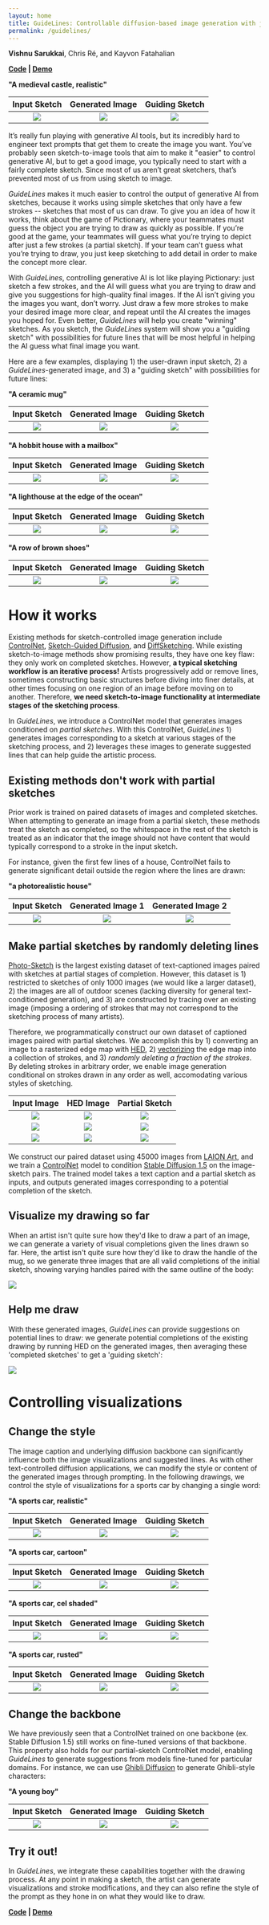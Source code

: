```yaml
---
layout: home
title: GuideLines: Controllable diffusion-based image generation with just a few strokes
permalink: /guidelines/
---
```


**Vishnu Sarukkai**, Chris Ré, and Kayvon Fatahalian

**[Code](https://github.com/VSAnimator/guidelines) | [Demo](https://colab.research.google.com/drive/1Biw7s0BD_NtV3wC2lIjVaeg6qXj0KOTv?usp=sharing)**

**"A medieval castle, realistic"**

| **Input Sketch** | **Generated Image** | **Guiding Sketch**
|:--:| :--: | :--: |
| ![](GuideLines/castle_s.gif) | ![](GuideLines/castle_o1.gif) | ![](GuideLines/castle_p.gif) |

It’s really fun playing with generative AI tools, but its incredibly hard to engineer text prompts that get them to create the image you want. You’ve probably seen sketch-to-image tools that aim to make it "easier" to control generative AI, but to get a good image, you typically need to start with a fairly complete sketch. Since most of us aren’t great sketchers, that’s prevented most of us from using sketch to image. 

*GuideLines* makes it much easier to control the output of generative AI from sketches, because it works using simple sketches that only have a few strokes -- sketches that most of us can draw.
To give you an idea of how it works, think about the game of Pictionary, where your teammates must guess the object you are trying to draw as quickly as possible. If you’re good at the game, your teammates will guess what you’re trying to depict after just a few strokes (a partial sketch). If your team can’t guess what you’re trying to draw, you just keep sketching to add detail in order to make the concept more clear.

With *GuideLines*, controlling generative AI is lot like playing Pictionary: just sketch a few strokes, and the AI will guess what you are trying to draw and give you suggestions for high-quality final images.
If the AI isn’t giving you the images you want, don’t worry. Just draw a few more strokes to make your desired image more clear, and repeat until the AI creates the images you hoped for.
Even better, *GuideLines* will help you create "winning" sketches. As you sketch, the *GuideLines* system will show you a "guiding sketch" with possibilities for future lines that will be most helpful in helping the AI guess what final image you want.

Here are a few examples, displaying 1) the user-drawn input sketch, 2) a *GuideLines*-generated image, and 3) a "guiding sketch" with possibilities for future lines:

**"A ceramic mug"**

| **Input Sketch** | **Generated Image** | **Guiding Sketch**
|:--:| :--: | :--: |
| ![](GuideLines/mug_s.gif) | ![](GuideLines/mug_o1.gif) | ![](GuideLines/mug_p.gif) |

**"A hobbit house with a mailbox"**

| **Input Sketch** | **Generated Image** | **Guiding Sketch**
|:--:| :--: | :--: |
| ![](GuideLines/hobbit_s.gif) | ![](GuideLines/hobbit_o1.gif) | ![](GuideLines/hobbit_p.gif) |

**"A lighthouse at the edge of the ocean"**

| **Input Sketch** | **Generated Image** | **Guiding Sketch**
|:--:| :--: | :--: |
| ![](GuideLines/light_s.gif) | ![](GuideLines/light_o1.gif) | ![](GuideLines/light_p.gif) |

**"A row of brown shoes"**

| **Input Sketch** | **Generated Image** | **Guiding Sketch**
|:--:| :--: | :--: |
| ![](GuideLines/shoe_s.gif) | ![](GuideLines/shoe_o1.gif) | ![](GuideLines/shoe_p.gif) |

# How it works

Existing methods for sketch-controlled image generation include [ControlNet](https://github.com/lllyasviel/ControlNet), [Sketch-Guided Diffusion](https://sketch-guided-diffusion.github.io), and [DiffSketching](https://arxiv.org/abs/2305.18812). While existing sketch-to-image methods show promising results, they have one key flaw: they only work on completed sketches. However, **a typical sketching workflow is an iterative process!** Artists progressively add or remove lines, sometimes constructing basic structures before diving into finer details, at other times focusing on one region of an image before moving on to another. Therefore, **we need sketch-to-image functionality at intermediate stages of the sketching process**.

In *GuideLines*, we introduce a ControlNet model that generates images conditioned on *partial sketches*. With this ControlNet, *GuideLines* 1) generates images corresponding to a sketch at various stages of the sketching process, and 2) leverages these images to generate suggested lines that can help guide the artistic process. 

## Existing methods don't work with partial sketches

Prior work is trained on paired datasets of images and completed sketches. When attempting to generate an image from a partial sketch, these methods treat the sketch as completed, so the whitespace in the rest of the sketch is treated as an indicator that the image should not have content that would typically correspond to a stroke in the input sketch. 

For instance, given the first few lines of a house, ControlNet fails to generate significant detail outside the region where the lines are drawn:

**"a photorealistic house"**

| **Input Sketch** | **Generated Image 1** | **Generated Image 2** |
| :--: | :--: | :--: |
| ![](GuideLines/house_sketch.png) | ![](GuideLines/controlnet_3.png) | ![](GuideLines/controlnet_2.png) |

## Make partial sketches by randomly deleting lines

[Photo-Sketch](https://mtli.github.io/sketch/) is the largest existing dataset of text-captioned images paired with sketches at partial stages of completion. However, this dataset is 1) restricted to sketches of only 1000 images (we would like a larger dataset), 2) the images are all of outdoor scenes (lacking diversity for general text-conditioned generation), and 3) are constructed by tracing over an existing image (imposing a ordering of strokes that may not correspond to the sketching process of many artists). 

Therefore, we programmatically construct our own dataset of captioned images paired with partial sketches. We accomplish this by 1) converting an image to a rasterized edge map with [HED](https://arxiv.org/abs/1504.06375), 2) [vectorizing](https://github.com/MarkMoHR/virtual_sketching) the edge map into a collection of strokes, and 3) *randomly deleting a fraction of the strokes*. By deleting strokes in arbitrary order, we enable image generation conditional on strokes drawn in any order as well, accomodating various styles of sketching. 

| **Input Image** | **HED Image** | **Partial Sketch**
|:--:| :--: | :--: |
| ![](GuideLines/20000_0.jpg) | ![](GuideLines/20000.jpg) | ![](GuideLines/20000_0.png) |
| ![](GuideLines/20010_0.jpg) | ![](GuideLines/20010.jpg) | ![](GuideLines/20010_0.png) |
| ![](GuideLines/20020_0.jpg) | ![](GuideLines/20020.jpg) | ![](GuideLines/20020_0.png) |

We construct our paired dataset using 45000 images from [LAION Art](https://huggingface.co/datasets/laion/laion-art), and we train a [ControlNet](https://github.com/lllyasviel/ControlNet) model to condition [Stable Diffusion 1.5](https://huggingface.co/runwayml/stable-diffusion-v1-5) on the image-sketch pairs. The trained model takes a text caption and a partial sketch as inputs, and outputs generated images corresponding to a potential completion of the sketch. 

## Visualize my drawing so far

When an artist isn't quite sure how they'd like to draw a part of an image, we can generate a variety of visual completions given the lines drawn so far. Here, the artist isn't quite sure how they'd like to draw the handle of the mug, so we generate three images that are all valid completions of the initial sketch, showing varying handles paired with the same outline of the body:

![](GuideLines/GuideLines/GuideLines.001.jpeg)

## Help me draw

With these generated images, *GuideLines* can provide suggestions on potential lines to draw: we generate potential completions of the existing drawing by running HED on the generated images, then averaging these 'completed sketches' to get a 'guiding sketch': 

![](GuideLines/GuideLines/GuideLines.002.jpeg)

# Controlling visualizations

## Change the style

The image caption and underlying diffusion backbone can significantly influence both the image visualizations and suggested lines. As with other text-controlled diffusion applications, we can modify the style or content of the generated images through prompting. In the following drawings, we control the style of visualizations for a sports car by changing a single word:

**"A sports car, realistic"**

| **Input Sketch** | **Generated Image** | **Guiding Sketch**
|:--:| :--: | :--: |
| ![](GuideLines/car_s.gif) | ![](GuideLines/car_v1_o1.gif) | ![](GuideLines/car_v1_p.gif) |

**"A sports car, cartoon"**

| **Input Sketch** | **Generated Image** | **Guiding Sketch**
|:--:| :--: | :--: |
| ![](GuideLines/car_s.gif) | ![](GuideLines/car_v2_o1.gif) | ![](GuideLines/car_v2_p.gif) |

**"A sports car, cel shaded"**

| **Input Sketch** | **Generated Image** | **Guiding Sketch**
|:--:| :--: | :--: |
| ![](GuideLines/car_s.gif) | ![](GuideLines/car_v3_o1.gif) | ![](GuideLines/car_v3_p.gif) |

**"A sports car, rusted"**

| **Input Sketch** | **Generated Image** | **Guiding Sketch**
|:--:| :--: | :--: |
| ![](GuideLines/car_s.gif) | ![](GuideLines/car_v4_o1.gif) | ![](GuideLines/car_v4_p.gif) |

## Change the backbone

We have previously seen that a ControlNet trained on one backbone (ex. Stable Diffusion 1.5) still works on fine-tuned versions of that backbone. This property also holds for our partial-sketch ControlNet model, enabling *GuideLines* to generate suggestions from models fine-tuned for particular domains. For instance, we can use [Ghibli Diffusion](https://huggingface.co/nitrosocke/Ghibli-Diffusion) to generate Ghibli-style characters:

**"A young boy"**

| **Input Sketch** | **Generated Image** | **Guiding Sketch**
|:--:| :--: | :--: |
| ![](GuideLines/ghibli_s.gif) | ![](GuideLines/ghibli_o1.gif) | ![](GuideLines/ghibli_p.gif) |

## Try it out!

In *GuideLines*, we integrate these capabilities together with the drawing process. At any point in making a sketch, the artist can generate visualizations and stroke modifications, and they can also refine the style of the prompt as they hone in on what they would like to draw. 

**[Code](https://github.com/VSAnimator/guidelines) | [Demo](https://colab.research.google.com/drive/1Biw7s0BD_NtV3wC2lIjVaeg6qXj0KOTv?usp=sharing)**